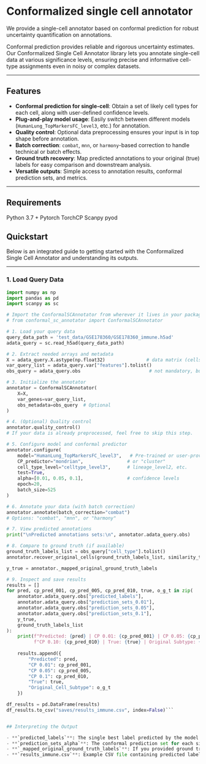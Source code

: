 # Conformalized single cell annotator


We provide a single-cell annotator based on conformal prediction for robust uncertainty quantification on annotations.

Conformal prediction provides reliable and rigorous uncertainty estimates. Our Conformalized Single Cell Annotator library lets you annotate single-cell data at various significance levels, ensuring precise and informative cell-type assignments even in noisy or complex datasets.

---

## Features

- **Conformal prediction for single-cell**: Obtain a set of likely cell types for each cell, along with user-defined confidence levels.  
- **Plug-and-play model usage**: Easily switch between different models (`HumanLung_TopMarkersFC_level3`, etc.) for annotation.  
- **Quality control**: Optional data preprocessing ensures your input is in top shape before annotation.  
- **Batch correction**: `combat`, `mnn`, or `harmony`-based correction to handle technical or batch effects.  
- **Ground truth recovery**: Map predicted annotations to your original (true) labels for easy comparison and downstream analysis.  
- **Versatile outputs**: Simple access to annotation results, conformal prediction sets, and metrics.

---



## Requirements

Python 3.7 +
Pytorch
TorchCP
Scanpy
pyod



## Quickstart
Below is an integrated guide to getting started with the Conformalized Single Cell Annotator and understanding its outputs.

---

### 1. Load Query Data

```python
import numpy as np
import pandas as pd
import scanpy as sc

# Import the ConformalSCAnnotator from wherever it lives in your package
# from conformal_sc_annotator import ConformalSCAnnotator

# 1. Load your query data
query_data_path = 'test_data/GSE178360/GSE178360_immune.h5ad'
adata_query = sc.read_h5ad(query_data_path)

# 2. Extract needed arrays and metadata
X = adata_query.X.astype(np.float32)               # data matrix (cells x genes)
var_query_list = adata_query.var["features"].tolist()
obs_query = adata_query.obs                         # not mandatory, but can be used for label tracking

# 3. Initialize the annotator
annotator = ConformalSCAnnotator(
    X=X, 
    var_genes=var_query_list, 
    obs_metadata=obs_query  # Optional
)

# 4. (Optional) Quality control
annotator.quality_control()  
# If your data is already preprocessed, feel free to skip this step.

# 5. Configure model and conformal predictor
annotator.configure(
    model="HumanLung_TopMarkersFC_level3",   # Pre-trained or user-provided model
    CP_predictor="mondrian",                # or "cluster"
    cell_type_level="celltype_level3",      # lineage_level2, etc.
    test=True,
    alpha=[0.01, 0.05, 0.1],                # confidence levels
    epoch=20,
    batch_size=525
)

# 6. Annotate your data (with batch correction)
annotator.annotate(batch_correction="combat")  
# Options: "combat", "mnn", or "harmony"

# 7. View predicted annotations
print("\nPredicted annotations sets:\n", annotator.adata_query.obs)

# 8. Compare to ground truth (if available)
ground_truth_labels_list = obs_query["cell_type"].tolist()
annotator.recover_original_cells(ground_truth_labels_list, similarity_threshold=70)

y_true = annotator._mapped_original_ground_truth_labels

# 9. Inspect and save results
results = []
for pred, cp_pred_001, cp_pred_005, cp_pred_010, true, o_g_t in zip(
    annotator.adata_query.obs["predicted_labels"],
    annotator.adata_query.obs["prediction_sets_0.01"],
    annotator.adata_query.obs["prediction_sets_0.05"],
    annotator.adata_query.obs["prediction_sets_0.1"],
    y_true,
    ground_truth_labels_list
):
    print(f"Predicted: {pred} | CP 0.01: {cp_pred_001} | CP 0.05: {cp_pred_005} | "
          f"CP 0.10: {cp_pred_010} | True: {true} | Original Subtype: {o_g_t}")
    
    results.append({
        "Predicted": pred,
        "CP 0.01": cp_pred_001,
        "CP 0.05": cp_pred_005,
        "CP 0.1": cp_pred_010,
        "True": true,
        "Original_Cell_Subtype": o_g_t
    })

df_results = pd.DataFrame(results)
df_results.to_csv("saves/results_immune.csv", index=False)```


## Interpreting the Output

- **`predicted_labels`**: The single best label predicted by the model.  
- **`prediction_sets_alpha`**: The conformal prediction set for each significance level (\(\alpha\)). A smaller \(\alpha\) typically means a higher confidence (and potentially smaller sets).  
- **`_mapped_original_ground_truth_labels`**: If you provided ground truth labels, these are mapped to the model’s label space for easy comparison.  
- **`results_immune.csv`**: Example CSV file containing predicted labels, conformal prediction sets, and ground truth side-by-side.
